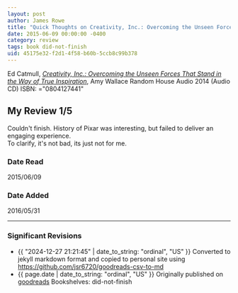 ```yaml
---
layout: post
author: James Rowe
title: "Quick Thoughts on Creativity, Inc.: Overcoming the Unseen Forces That Stand in the Way of True Inspiration"
date: 2015-06-09 00:00:00 -0400
category: review
tags: book did-not-finish
uid: 45175e32-f2d1-4f58-b60b-5ccb8c99b378
---
```


Ed Catmull, *[Creativity, Inc.: Overcoming the Unseen Forces That Stand in the Way of True Inspiration](https://www.goodreads.com/book/show/18077873)*, Amy    Wallace Random House Audio 2014 (Audio CD) ISBN: ="0804127441"

## My Review 1/5

Couldn't finish. History of Pixar was interesting, but failed to deliver an engaging experience.<br/>To clarify, it's not bad, its just not for me.

### Date Read
2015/06/09

### Date Added
2016/05/31

---

### Significant Revisions

- {{ "2024-12-27 21:21:45" | date_to_string: "ordinal", "US" }} Converted to jekyll markdown format and copied to personal site using <https://github.com/jsr6720/goodreads-csv-to-md>
- {{ page.date | date_to_string: "ordinal", "US" }} Originally published on [goodreads](https://www.goodreads.com) Bookshelves: did-not-finish
